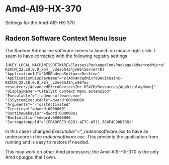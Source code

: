 # Amd-AI9-HX-370
Settings for the Amd-AI9-HX-370

## Radeon Software Context Menu Issue
 The Radeon Adrenaline software seems to launch on mouse right click.  I seem to have corrected with the following registry settings
 
 ```
 [HKEY_LOCAL_MACHINE\SOFTWARE\Classes\PackagedCom\Package\AdvancedMicroDevicesInc-RSXCM_22.10.0.0_x64__v2es6h43hjn86\Server\0]
"ApplicationId"="AMDRadeonSoftwareDesktop"
"ApplicationDisplayName"="@{AdvancedMicroDevicesInc-RSXCM_22.10.0.0_x64__v2es6h43hjn86?ms-resource://AdvancedMicroDevicesInc-RSXCM/Resources/AppDisplayName}"
"DisplayName"="Catalyst Context Menu extension"
"Executable"="_radeonsoftware.exe"
"IsSystemExecutable"=dword:00000000
"Arguments"="-ToastActivated"
"TrustLevel"=dword:00000001
"RuntimeBehavior"=dword:00000001
"BnoIsolation"=dword:00000000
"SurrogateAppId"="{FDADFEE3-02D1-4E7C-A511-380F4C98D73B}"
 ```

 In this case I changed *Executable"="_radeonsoftware.exe* to have an underscore in the *radeonsoftware.exe*. This prevents the application from running and is easy to restore if needed.

 This may work on other Amd processors; the Amd-AI9-HX-370 is the only Amd cpu/gpu that I own.
